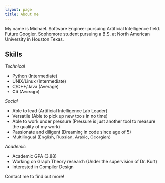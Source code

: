 ```yaml
---
layout: page
title: About me
---
```

<link rel="stylesheet" href="./_includes/font-awesome-4.7.0/css/font-awesome.min.css">

My name is Michael. Software Engineer pursuing Artificial Intelligence field. Future Googler. Sophomore student pursuing a B.S. at North American University in Houston Texas. 

## Skills 

*Technical*

- Python (Intermediate)
- UNIX/Linux (Intermediate)
- C/C++/Java (Average)
- Git (Average)

*Social*

- Able to lead (Artificial Intelligence Lab Leader)
- Versatile (Able to pick up new tools in no time)
- Able to work under pressure (Pressure is just another tool to measure the quality of my work)
- Passionate and diligent (Dreaming in code since age of 5)
- Multilingual (English, Russian, Arabic, Georgian)


*Academic*

- Academic GPA (3.88)
- Working on Graph Theory research (Under the supervision of Dr. Kurt)
- Interested in Compiler Design

Contact me to find out more! 

<i class="fa fa-stack-overflow" aria-hidden="true"></i>